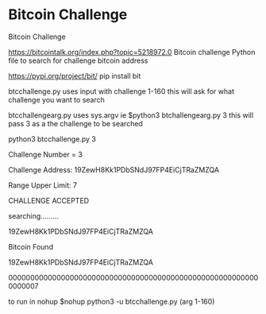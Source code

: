 # Bitcoin Challenge
Bitcoin Challenge 

https://bitcointalk.org/index.php?topic=5218972.0
Bitcoin challenge 
Python file to search for challenge bitcoin address 

https://pypi.org/project/bit/
pip install bit 

btcchallenge.py uses input with challenge 1-160
this will ask for what challenge you want to search

btcchallengearg.py uses sys.argv ie $python3 btchallengearg.py 3 
this will pass 3 as a the challenge to be searched 



python3 btcchallenge.py 3

Challenge Number =  3

Challenge Address:  19ZewH8Kk1PDbSNdJ97FP4EiCjTRaZMZQA

Range Upper Limit:  7

CHALLENGE ACCEPTED

searching.........

19ZewH8Kk1PDbSNdJ97FP4EiCjTRaZMZQA

Bitcoin Found

19ZewH8Kk1PDbSNdJ97FP4EiCjTRaZMZQA

0000000000000000000000000000000000000000000000000000000000000007


to run in nohup $nohup python3 -u btcchallenge.py (arg 1-160)


